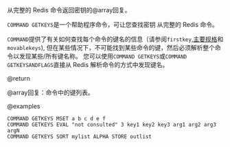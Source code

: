 从完整的 Redis 命令返回密钥的@array回复。

`COMMAND GETKEYS`是一个帮助程序命令，可让您查找密钥
从完整的 Redis 命令。

`COMMAND`提供了有关如何查找每个命令的键名的信息（请参阅`firstkey`,[主要规格](/topics/key-specs#logical-operation-flags)和`movablekeys`),
但在某些情况下，不可能找到某些命令的键，然后必须解析整个命令以发现某些/所有键名称。
您可以使用`COMMAND GETKEYS`或`COMMAND GETKEYSANDFLAGS`直接从 Redis 解析命令的方式中发现键名。

@return

@array回复：命令中的键列表。

@examples

```cli
COMMAND GETKEYS MSET a b c d e f
COMMAND GETKEYS EVAL "not consulted" 3 key1 key2 key3 arg1 arg2 arg3 argN
COMMAND GETKEYS SORT mylist ALPHA STORE outlist
```
